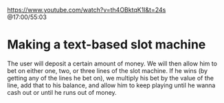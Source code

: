 https://www.youtube.com/watch?v=th4OBktqK1I&t=24s  
@17:00/55:03

# Making a text-based slot machine  
The user will deposit a certain amount of money. 
We will then allow him to bet on either one, two, or three lines of the slot machine.
If he wins (by getting any of the lines he bet on), we multiply his bet by the value of the line, add that to his balance, 
and allow him to keep playing until he wanna cash out or until he runs out of money.
